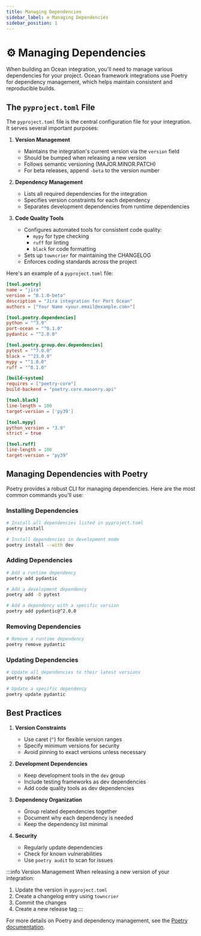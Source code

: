 ```yaml
---
title: Managing Dependencies
sidebar_label: ⚙️ Managing Dependencies
sidebar_position: 1
---
```


# ⚙️ Managing Dependencies

When building an Ocean integration, you'll need to manage various dependencies for your project. Ocean framework integrations use Poetry for dependency management, which helps maintain consistent and reproducible builds.

## The `pyproject.toml` File

The `pyproject.toml` file is the central configuration file for your integration. It serves several important purposes:

1. **Version Management**
   - Maintains the integration's current version via the `version` field
   - Should be bumped when releasing a new version
   - Follows semantic versioning (MAJOR.MINOR.PATCH)
   - For beta releases, append `-beta` to the version number

2. **Dependency Management**
   - Lists all required dependencies for the integration
   - Specifies version constraints for each dependency
   - Separates development dependencies from runtime dependencies

3. **Code Quality Tools**
   - Configures automated tools for consistent code quality:
     - `mypy` for type checking
     - `ruff` for linting
     - `black` for code formatting
   - Sets up `towncrier` for maintaining the CHANGELOG
   - Enforces coding standards across the project

Here's an example of a `pyproject.toml` file:

```toml
[tool.poetry]
name = "jira"
version = "0.1.0-beta"
description = "Jira integration for Port Ocean"
authors = ["Your Name <your.email@example.com>"]

[tool.poetry.dependencies]
python = "^3.9"
port-ocean = "^0.1.0"
pydantic = "^2.0.0"

[tool.poetry.group.dev.dependencies]
pytest = "^7.0.0"
black = "^23.0.0"
mypy = "^1.0.0"
ruff = "^0.1.0"

[build-system]
requires = ["poetry-core"]
build-backend = "poetry.core.masonry.api"

[tool.black]
line-length = 100
target-version = ['py39']

[tool.mypy]
python_version = "3.9"
strict = true

[tool.ruff]
line-length = 100
target-version = "py39"
```

## Managing Dependencies with Poetry

Poetry provides a robust CLI for managing dependencies. Here are the most common commands you'll use:

### Installing Dependencies

```bash
# Install all dependencies listed in pyproject.toml
poetry install

# Install dependencies in development mode
poetry install --with dev
```

### Adding Dependencies

```bash
# Add a runtime dependency
poetry add pydantic

# Add a development dependency
poetry add -D pytest

# Add a dependency with a specific version
poetry add pydantic@^2.0.0
```

### Removing Dependencies

```bash
# Remove a runtime dependency
poetry remove pydantic

```

### Updating Dependencies

```bash
# Update all dependencies to their latest versions
poetry update

# Update a specific dependency
poetry update pydantic
```

## Best Practices

1. **Version Constraints**
   - Use caret (`^`) for flexible version ranges
   - Specify minimum versions for security
   - Avoid pinning to exact versions unless necessary

2. **Development Dependencies**
   - Keep development tools in the `dev` group
   - Include testing frameworks as dev dependencies
   - Add code quality tools as dev dependencies

3. **Dependency Organization**
   - Group related dependencies together
   - Document why each dependency is needed
   - Keep the dependency list minimal

4. **Security**
   - Regularly update dependencies
   - Check for known vulnerabilities
   - Use `poetry audit` to scan for issues




:::info Version Management
When releasing a new version of your integration:

1. Update the version in `pyproject.toml`
2. Create a changelog entry using `towncrier`
3. Commit the changes
4. Create a new release tag
:::

For more details on Poetry and dependency management, see the [Poetry documentation](https://python-poetry.org/docs/).
